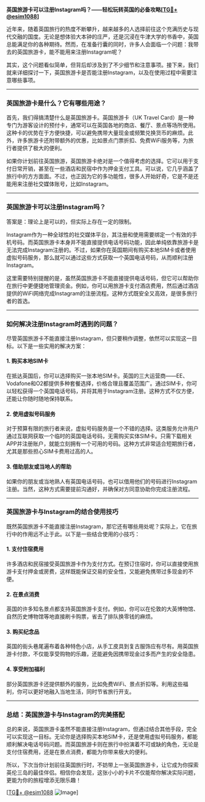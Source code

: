 **英国旅游卡可以注册Instagram吗？——轻松玩转英国的必备攻略[[TG💪+ @esim1088](https://t.me/s/esim1088)]**

近年来，随着英国旅行的热度不断攀升，越来越多的人选择前往这个充满历史与现代交融的国度。无论是想体验大本钟的庄严，还是沉浸在牛津大学的书香中，英国总能满足你的各种期待。然而，在准备行囊的同时，许多人会面临一个问题：我带去的英国旅游卡，能不能用来注册Instagram呢？

其实，这个问题看似简单，但背后却涉及到了不少细节和注意事项。接下来，我们就来详细探讨一下，英国旅游卡是否能注册Instagram，以及在使用过程中需要注意哪些事项。

---

### **英国旅游卡是什么？它有哪些用途？**

首先，我们得搞清楚什么是英国旅游卡。英国旅游卡（UK Travel Card）是一种专门为游客设计的预付卡，通常可以在英国各地的商店、餐厅、景点等场所使用。这种卡的优势在于方便快捷，可以避免携带大量现金或频繁兑换货币的麻烦。此外，许多旅游卡还附带额外的优惠，比如景点门票折扣、免费WiFi服务等，为旅行者提供了极大的便利。

如果你计划前往英国旅游，英国旅游卡绝对是一个值得考虑的选择。它可以用于支付日常开销，甚至在一些酒店和民宿中作为押金支付工具。可以说，它几乎涵盖了旅行中的方方面面。不过，也正因为它的多功能性，很多人开始好奇，它是不是还能用来注册社交媒体账号，比如Instagram。

---

### **英国旅游卡可以注册Instagram吗？**

答案是：理论上是可以的，但实际上存在一定的限制。

Instagram作为一种全球性的社交媒体平台，其注册和使用需要绑定一个有效的手机号码。而英国旅游卡本身并不能直接提供电话号码功能，因此单纯依靠旅游卡是无法完成Instagram注册的。不过，如果你在英国期间有购买本地SIM卡或者使用虚拟号码服务，那么就可以通过这些方式获取一个英国电话号码，从而顺利注册Instagram。

这里需要特别提醒的是，虽然英国旅游卡不能直接提供电话号码，但它可以帮助你在旅行中更便捷地管理资金。例如，你可以用旅游卡支付酒店费用，然后通过酒店提供的WiFi网络完成Instagram的注册流程。这种方式既安全又高效，是很多旅行者的首选。

---

### **如何解决注册Instagram时遇到的问题？**

尽管英国旅游卡不能直接注册Instagram，但只要稍作调整，依然可以实现这一目标。以下是一些实用的解决方案：

#### **1. 购买本地SIM卡**
在抵达英国后，你可以选择购买一张本地SIM卡。英国的三大运营商——EE、Vodafone和O2都提供多种套餐选择，价格合理且覆盖范围广。通过SIM卡，你可以轻松获得一个英国电话号码，并将其用于Instagram注册。这种方式不仅方便，还能让你随时随地保持联系。

#### **2. 使用虚拟号码服务**
对于预算有限的旅行者来说，虚拟号码服务是一个不错的选择。这类服务允许用户通过互联网获取一个临时的英国电话号码，无需购买实体SIM卡。只需下载相关APP并注册账户，就能立刻拥有一个可用的号码。这种方式非常适合短期旅行者，尤其是那些担心SIM卡费用过高的人。

#### **3. 借助朋友或当地人的帮助**
如果你的朋友或当地熟人有英国电话号码，也可以借用他们的号码进行Instagram注册。当然，这种方式需要提前沟通好，并确保对方同意协助你完成注册流程。

---

### **英国旅游卡与Instagram的结合使用技巧**

既然英国旅游卡不能直接注册Instagram，那它还有哪些用处呢？实际上，它在旅行中的作用远不止于此。以下是一些结合使用的小技巧：

#### **1. 支付住宿费用**
许多酒店和民宿接受英国旅游卡作为支付方式。在预订住宿时，你可以直接使用旅游卡支付押金或房费，这样既能保证交易的安全性，又能避免携带过多现金的不便。

#### **2. 在景点消费**
英国的许多知名景点都支持英国旅游卡支付。例如，你可以在伦敦的大英博物馆、自然历史博物馆等地直接刷卡购票，省去了排队换零钱的麻烦。

#### **3. 购买纪念品**
英国的街头巷尾遍布着各种特色小店，从手工皮具到复古服饰应有尽有。用英国旅游卡付款，不仅能享受购物的乐趣，还能避免因携带现金过多而产生的安全隐患。

#### **4. 享受附加福利**
部分英国旅游卡还提供额外的服务，比如免费WiFi、景点折扣等。利用这些福利，你可以更好地融入当地生活，同时节省旅行开支。

---

### **总结：英国旅游卡与Instagram的完美搭配**

总的来说，英国旅游卡虽然不能直接注册Instagram，但通过结合其他手段，完全可以实现这一目标。无论你是选择购买本地SIM卡，还是使用虚拟号码服务，都能顺利解决电话号码问题。而英国旅游卡则在旅行中扮演着不可或缺的角色，无论是支付住宿费用，还是在景点消费，都能为你带来极大的便利。

所以，下次当你计划前往英国旅行时，不妨带上一张英国旅游卡，让它成为你探索英伦三岛的最佳伴侣。相信你会发现，这张小小的卡片不仅能帮你解决实际问题，更能为你的旅程增添无限乐趣！

[[TG💪+ @esim1088](https://t.me/s/esim1088) ![Image](https://i.postimg.cc/4NQfJmqS/Snipaste-2025-05-13-00-14-12.png)]